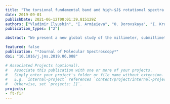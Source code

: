 ```yaml
---
title: "The torsional fundamental band and high-$J$ rotational spectra of the ground, first and second excited torsional states of acetone"
date: 2019-09-01
publishDate: 2021-06-12T08:01:39.815129Z
authors: ["Vladimir Ilyushin", "I. Armieieva", "O. Dorovskaya", "I. Krapivin", "E. Alekseev", "Marcela Tudorie", "Roman A. Motienko", "Laurent Margulès", pirali, "E. S. Bekhtereva", "S. Bauerecker", "C. Maul", "C. Sydow", "Brian J. Drouin"]
publication_types: ["2"]

abstract: "We present a new global study of the millimeter, submillimeter and far-infrared (FIR) spectra involving the three lowest torsional states of acetone ((CH<sub>3</sub>)<sub>2</sub>CO). New microwave measurements have been carried out between 34 and 940 GHz using spectrometers in IRA NASU (Ukraine), and PhLAM Lille (France). The FIR spectrum of acetone has been recorded on the AILES beamline of the SOLEIL synchrotron facility. The new data involving torsion-rotation transitions with $J$ up to 90 and $K_a$ up to 52 were combined with previously published measurements and analyzed using a model developed recently to study the high resolution spectra of molecules with two equivalent methyl rotors and $C$<sub>2v</sub> symmetry at equilibrium (PAM_C2v_2tops program). The final fit included 117 parameters to give an overall weighted root-mean-square deviation of 0.85 for the dataset consisting of 29,584 microwave and 1116 FIR line frequencies belonging, respectively, to the three lowest torsional states $(v_{12}, v_{17}) = (0,0), (1,0), (0,1)$ and to the observed fundamental band associated with the methyl-top torsion mode (v_{12}, v_{17}) = (0,1) <- (0,0)$. The high values of rotational quantum numbers involved in this study provide an opportunity to test the performance of the PAM_C2v_2tops program approach for the case of highly excited rotational states."

featured: false
publication: "*Journal of Molecular Spectroscopy*"
doi: "10.1016/j.jms.2019.06.008"

# Associated Projects (optional).
#   Associate this publication with one or more of your projects.
#   Simply enter your project's folder or file name without extension.
#   E.g. `internal-project` references `content/project/internal-project/index.md`.
#   Otherwise, set `projects: []`.
projects:
- ft-fir
---
```



